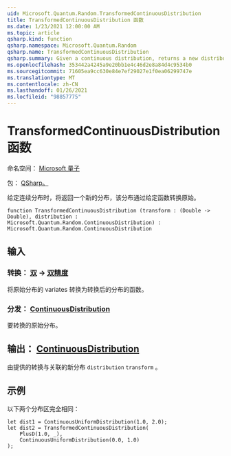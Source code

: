 ```yaml
---
uid: Microsoft.Quantum.Random.TransformedContinuousDistribution
title: TransformedContinuousDistribution 函数
ms.date: 1/23/2021 12:00:00 AM
ms.topic: article
qsharp.kind: function
qsharp.namespace: Microsoft.Quantum.Random
qsharp.name: TransformedContinuousDistribution
qsharp.summary: Given a continuous distribution, returns a new distribution that transforms the original by a given function.
ms.openlocfilehash: 353442a4245a9e20bb1e4c46d2e8a84d4c9534b0
ms.sourcegitcommit: 71605ea9cc630e84e7ef29027e1f0ea06299747e
ms.translationtype: MT
ms.contentlocale: zh-CN
ms.lasthandoff: 01/26/2021
ms.locfileid: "98857775"
---
```

# <a name="transformedcontinuousdistribution-function"></a>TransformedContinuousDistribution 函数

命名空间： [Microsoft 量子](xref:Microsoft.Quantum.Random)

包： [QSharp。](https://nuget.org/packages/Microsoft.Quantum.QSharp.Core)


给定连续分布时，将返回一个新的分布，该分布通过给定函数转换原始。

```qsharp
function TransformedContinuousDistribution (transform : (Double -> Double), distribution : Microsoft.Quantum.Random.ContinuousDistribution) : Microsoft.Quantum.Random.ContinuousDistribution
```


## <a name="input"></a>输入

### <a name="transform--double---double"></a>转换： [双](xref:microsoft.quantum.lang-ref.double) -> [双精度](xref:microsoft.quantum.lang-ref.double)

将原始分布的 variates 转换为转换后的分布的函数。


### <a name="distribution--continuousdistribution"></a>分发： [ContinuousDistribution](xref:Microsoft.Quantum.Random.ContinuousDistribution)

要转换的原始分布。



## <a name="output--continuousdistribution"></a>输出： [ContinuousDistribution](xref:Microsoft.Quantum.Random.ContinuousDistribution)

由提供的转换与关联的新分布 `distribution` `transform` 。

## <a name="example"></a>示例

以下两个分布区完全相同：

```qsharp
let dist1 = ContinuousUniformDistribution(1.0, 2.0);
let dist2 = TransformedContinuousDistribution(
    PlusD(1.0, _),
    ContinuousUniformDistribution(0.0, 1.0)
);
```